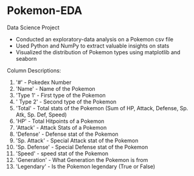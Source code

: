# Pokemon-EDA
Data Science Project
- Conducted an exploratory-data analysis on a Pokemon csv file
- Used Python and NumPy to extract valuable insights on stats
- Visualized the distribution of Pokemon types using matplotlib and seaborn

Column Descriptions:
1. '#' - Pokedex Number
2. 'Name' - Name of the Pokemon
3. 'Type 1' - First type of the Pokemon
4. ' Type 2' - Second type of the Pokemon
5. 'Total' - Total stats of the Pokemon (Sum of HP, Attack, Defense, Sp. Atk, Sp. Def, Speed)
6. 'HP' - Total Hitpoints of a Pokemon
7. 'Attack' - Attack Stats of a Pokemon
8. 'Defense' - Defense stat of the Pokemon
9. 'Sp. Attack' - Special Attack stat of the Pokemon
10. 'Sp. Defense' - Special Defense stat of the Pokemon
11. 'Speed' - speed stat of the Pokemon
12. 'Generation' - What Generation the Pokemon is from
13. 'Legendary' - Is the Pokemon legendary (True or False)
